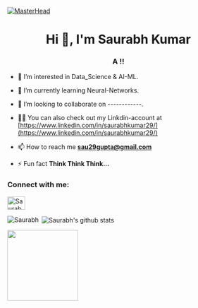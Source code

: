 
<!---
runtime-error2905/runtime-error2905 is a ✨ special ✨ repository because its `README.md` (this file) appears on your GitHub profile.
You can click the Preview link to take a look at your changes.
--->
[![MasterHead](https://media-exp3.licdn.com/dms/image/C4E16AQGDLURwP-MxHQ/profile-displaybackgroundimage-shrink_350_1400/0/1624432677770?e=1631750400&v=beta&t=0LohX99JFWfYQy8ZEmLiw3vcqpkR56mig0tvJ7gfNOM)](https://khushboogoel01.github.io)
<h1 align="center">Hi 👋, I'm  Saurabh Kumar </h1>
<h3 align="center">A !!</h3>

- 👀 I’m interested in Data_Science & AI-ML.

- 🌱 I’m currently learning Neural-Networks.

- 💞️ I’m looking to collaborate on ------------.

- 👨‍💻 You can also check out my Linkdin-account at [https://www.linkedin.com/in/saurabhkumar29/](https://www.linkedin.com/in/saurabhkumar29/)

- 📫 How to reach me **sau29gupta@gmail.com**

- ⚡ Fun fact **Think Think Think...**

<h3 align="left">Connect with me:</h3>
<p align="left">

<a href="https://www.linkedin.com/in/saurabhkumar29/" target="blank"><img align="center" src="https://cdn.jsdelivr.net/npm/simple-icons@3.0.1/icons/linkedin.svg" alt="Saurabh" height="30" width="40" /></a>

</p>


<p><img align="left" src="https://github-readme-stats.vercel.app/api/top-langs?username=Saurabh2509&show_icons=true&locale=en&layout=compact" alt="Saurabh" /></p>

<p>&nbsp;<img align="center" src="https://github-readme-stats.vercel.app/api?username=Saurabh2509&show_icons=true&locale=en" alt="Saurabh's github stats" /></p>


<img src="" width=160px/>

